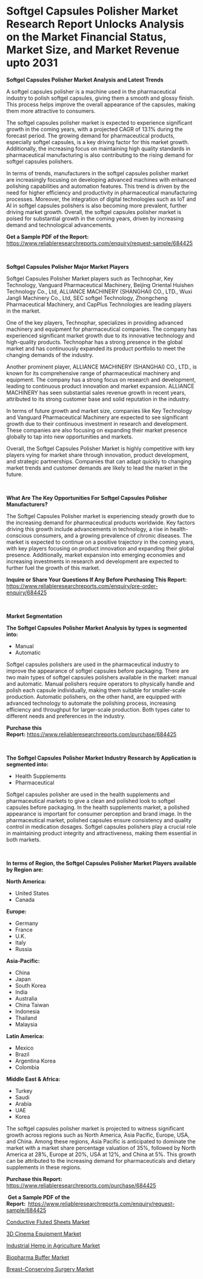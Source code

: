 <p><h1>Softgel Capsules Polisher Market Research Report Unlocks Analysis on the Market Financial Status, Market Size, and Market Revenue upto 2031</h1></p><p><strong>Softgel Capsules Polisher Market Analysis and Latest Trends</strong></p>
<p><p>A softgel capsules polisher is a machine used in the pharmaceutical industry to polish softgel capsules, giving them a smooth and glossy finish. This process helps improve the overall appearance of the capsules, making them more attractive to consumers.</p><p>The softgel capsules polisher market is expected to experience significant growth in the coming years, with a projected CAGR of 13.1% during the forecast period. The growing demand for pharmaceutical products, especially softgel capsules, is a key driving factor for this market growth. Additionally, the increasing focus on maintaining high quality standards in pharmaceutical manufacturing is also contributing to the rising demand for softgel capsules polishers.</p><p>In terms of trends, manufacturers in the softgel capsules polisher market are increasingly focusing on developing advanced machines with enhanced polishing capabilities and automation features. This trend is driven by the need for higher efficiency and productivity in pharmaceutical manufacturing processes. Moreover, the integration of digital technologies such as IoT and AI in softgel capsules polishers is also becoming more prevalent, further driving market growth. Overall, the softgel capsules polisher market is poised for substantial growth in the coming years, driven by increasing demand and technological advancements.</p></p>
<p><strong>Get a Sample PDF of the Report:&nbsp;</strong> <a href="https://www.reliableresearchreports.com/enquiry/request-sample/684425">https://www.reliableresearchreports.com/enquiry/request-sample/684425</a></p>
<p>&nbsp;</p>
<p><strong>Softgel Capsules Polisher Major Market Players</strong></p>
<p><p>Softgel Capsules Polisher Market players such as Technophar, Key Technology, Vanguard Pharmaceutical Machinery, Beijing Oriental Huishen Technology Co., Ltd, ALLIANCE MACHINERY (SHANGHAI) CO., LTD., Wuxi Jangli Machinery Co., Ltd, SEC softgel Technology, Zhongcheng Pharmaceutical Machinery, and CapPlus Technologies are leading players in the market.</p><p>One of the key players, Technophar, specializes in providing advanced machinery and equipment for pharmaceutical companies. The company has experienced significant market growth due to its innovative technology and high-quality products. Technophar has a strong presence in the global market and has continuously expanded its product portfolio to meet the changing demands of the industry.</p><p>Another prominent player, ALLIANCE MACHINERY (SHANGHAI) CO., LTD., is known for its comprehensive range of pharmaceutical machinery and equipment. The company has a strong focus on research and development, leading to continuous product innovation and market expansion. ALLIANCE MACHINERY has seen substantial sales revenue growth in recent years, attributed to its strong customer base and solid reputation in the industry.</p><p>In terms of future growth and market size, companies like Key Technology and Vanguard Pharmaceutical Machinery are expected to see significant growth due to their continuous investment in research and development. These companies are also focusing on expanding their market presence globally to tap into new opportunities and markets.</p><p>Overall, the Softgel Capsules Polisher Market is highly competitive with key players vying for market share through innovation, product development, and strategic partnerships. Companies that can adapt quickly to changing market trends and customer demands are likely to lead the market in the future.</p></p>
<p>&nbsp;</p>
<p><strong>What Are The Key Opportunities For Softgel Capsules Polisher Manufacturers?</strong></p>
<p><p>The Softgel Capsules Polisher market is experiencing steady growth due to the increasing demand for pharmaceutical products worldwide. Key factors driving this growth include advancements in technology, a rise in health-conscious consumers, and a growing prevalence of chronic diseases. The market is expected to continue on a positive trajectory in the coming years, with key players focusing on product innovation and expanding their global presence. Additionally, market expansion into emerging economies and increasing investments in research and development are expected to further fuel the growth of this market.</p></p>
<p><strong>Inquire or Share Your Questions If Any Before Purchasing This Report:</strong> <a href="https://www.reliableresearchreports.com/enquiry/pre-order-enquiry/684425">https://www.reliableresearchreports.com/enquiry/pre-order-enquiry/684425</a></p>
<p>&nbsp;</p>
<p><strong>Market Segmentation</strong></p>
<p><strong>The Softgel Capsules Polisher Market Analysis by types is segmented into:</strong></p>
<p><ul><li>Manual</li><li>Automatic</li></ul></p>
<p><p>Softgel capsules polishers are used in the pharmaceutical industry to improve the appearance of softgel capsules before packaging. There are two main types of softgel capsules polishers available in the market: manual and automatic. Manual polishers require operators to physically handle and polish each capsule individually, making them suitable for smaller-scale production. Automatic polishers, on the other hand, are equipped with advanced technology to automate the polishing process, increasing efficiency and throughput for larger-scale production. Both types cater to different needs and preferences in the industry.</p></p>
<p><strong>Purchase this Report:&nbsp;</strong><a href="https://www.reliableresearchreports.com/purchase/684425">https://www.reliableresearchreports.com/purchase/684425</a></p>
<p>&nbsp;</p>
<p><strong>The Softgel Capsules Polisher Market Industry Research by Application is segmented into:</strong></p>
<p><ul><li>Health Supplements</li><li>Pharmaceutical</li></ul></p>
<p><p>Softgel capsules polisher are used in the health supplements and pharmaceutical markets to give a clean and polished look to softgel capsules before packaging. In the health supplements market, a polished appearance is important for consumer perception and brand image. In the pharmaceutical market, polished capsules ensure consistency and quality control in medication dosages. Softgel capsules polishers play a crucial role in maintaining product integrity and attractiveness, making them essential in both markets.</p></p>
<p>&nbsp;</p>
<p><strong>In terms of Region, the Softgel Capsules Polisher Market Players available by Region are:</strong></p>
<p>
    <p> <strong> North America: </strong>
        <ul>
            <li>United States</li>
            <li>Canada</li>
        </ul>
        </p> 
    <p> <strong> Europe: </strong>
        <ul>
            <li>Germany</li>
            <li>France</li>
            <li>U.K.</li>
            <li>Italy</li>
            <li>Russia</li>
        </ul>
        </p> 
    <p> <strong> Asia-Pacific: </strong>
        <ul>
            <li>China</li>
            <li>Japan</li>
            <li>South Korea</li>
            <li>India</li>
            <li>Australia</li>
            <li>China Taiwan</li>
            <li>Indonesia</li>
            <li>Thailand</li>
            <li>Malaysia</li>
        </ul>
        </p> 
    <p> <strong> Latin America: </strong>
        <ul>
            <li>Mexico</li>
            <li>Brazil</li>
            <li>Argentina Korea</li>
            <li>Colombia</li>
        </ul>
        </p> 
    <p> <strong> Middle East & Africa: </strong>
        <ul>
            <li>Turkey</li>
            <li>Saudi</li>
            <li>Arabia</li>
            <li>UAE</li>
            <li>Korea</li>
        </ul>
    </p>
    </p>
<p><p>The softgel capsules polisher market is projected to witness significant growth across regions such as North America, Asia Pacific, Europe, USA, and China. Among these regions, Asia Pacific is anticipated to dominate the market with a market share percentage valuation of 35%, followed by North America at 28%, Europe at 20%, USA at 12%, and China at 5%. This growth can be attributed to the increasing demand for pharmaceuticals and dietary supplements in these regions.</p></p>
<p><strong>Purchase this Report: </strong><a href="https://www.reliableresearchreports.com/purchase/684425">https://www.reliableresearchreports.com/purchase/684425</a></p>
<p>&nbsp;<strong>Get a Sample PDF of the Report:&nbsp;&nbsp;</strong><a href="https://www.reliableresearchreports.com/enquiry/request-sample/684425">https://www.reliableresearchreports.com/enquiry/request-sample/684425</a></p>
<p><strong></strong></p>
<p><p><a href="https://view.publitas.com/reportprime-1/conductive-fluted-sheets-market-furnish-information-about-market-size-market-share-market-dynamics-and-projections-spanning-from-2024-to-2031/">Conductive Fluted Sheets Market</a></p><p><a href="https://shimmer-gardenia-37a.notion.site/3D-Cinema-Equipment-Market-Size-Share-Trends-Analysis-Report-By-Application-Regional-Outlook-Co-0d20ce653ae94b05bf93d9304c786477">3D Cinema Equipment Market</a></p><p><a href="https://view.publitas.com/reportprime-1/industrial-hemp-in-agriculture-market-size-furnishes-valuable-information-encompassing-market-share-market-trends-and-projections-spanning-from-2024-to-2031/">Industrial Hemp in Agriculture Market</a></p><p><a href="https://cute-banjo-8ca.notion.site/Biopharma-Buffer-Market-with-the-goal-of-estimating-the-market-size-and-future-growth-potential-of-v-b5a2d70ac64d45778997ca8add2c9011">Biopharma Buffer Market</a></p><p><a href="https://meowing-lemming-dd3.notion.site/Decoding-the-Breast-Conserving-Surgery-Market-A-Deep-Dive-into-the-Latest-Market-Trends-Market-Seg-c4ac52f997e64ba8b86edd75ae11c5f0">Breast-Conserving Surgery Market</a></p></p>